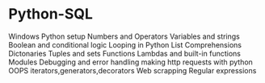 # Python-SQL

Windows Python setup
Numbers and Operators
Variables and strings
Boolean and conditional logic
Looping in Python
List Comprehensions
Dictonaries
Tuples and sets
Functions 
Lambdas and built-in functions
Modules
Debugging and error handling
making http requests with python
OOPS
iterators,generators,decorators
Web scrapping
Regular expressions
